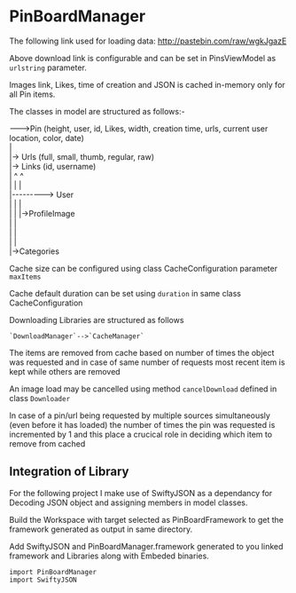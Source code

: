 # PinBoardManager

The following link used for loading data: http://pastebin.com/raw/wgkJgazE

Above download link is configurable and can be set in PinsViewModel as `urlstring` parameter.

Images link, Likes, time of creation  and JSON is cached in-memory only for all Pin items.

The classes in model are structured as follows:-
<p>
  --->Pin (height, user, id, Likes, width, creation time, urls, current user location, color, date) <br/>  
     | <br/> 
     |-> Urls (full, small, thumb, regular, raw) <br/>
     |-> Links (id, username) <br/>
     |    ^        ^ <br/>
     |    |        | <br/>
     |---------> User <br/>
     |    |        | <br/>
     |    |        |->ProfileImage <br/> 
     |    | <br/>
     |    | <br/> 
     |    | <br/>
     |->Categories <br/>

Cache size can be configured using class CacheConfiguration parameter `maxItems`

Cache default duration can be set using `duration` in same class CacheConfiguration

Downloading Libraries are structured as follows

    `DownloadManager`-->`CacheManager`

The items are removed from cache based on number of times the object was requested and in case of same number of requests most recent item is kept while others are removed

An image load may be cancelled using method `cancelDownload` defined in class `Downloader`

In case of a pin/url being requested by multiple sources simultaneously (even before it has loaded) the number of times
the pin was requested is incremented by 1 and this place a crucical role in deciding which item to remove from cached

## Integration of Library


For the following project I make use of SwiftyJSON as a dependancy for Decoding JSON object and assigning members in model classes.

Build the Workspace with target selected as PinBoardFramework to get the framework generated as output in same directory.

Add SwiftyJSON and PinBoardManager.framework generated to you linked framework and Libraries along with Embeded binaries.

`import PinBoardManager` <br/>
`import SwiftyJSON`
